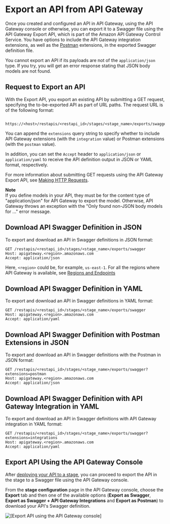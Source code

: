 # Export an API from API Gateway<a name="api-gateway-export-api"></a>

 Once you created and configured an API in API Gateway, using the API Gateway console or otherwise, you can export it to a Swagger file using the API Gateway Export API, which is part of the Amazon API Gateway Control Service\. You have options to include the API Gateway integration extensions, as well as the [Postman](http://www.getpostman.com) extensions, in the exported Swagger definition file\. 

 You cannot export an API if its payloads are not of the `application/json` type\. If you try, you will get an error response stating that JSON body models are not found\. 

## Request to Export an API<a name="api-gateway-export-api-request"></a>

 With the Export API, you export an existing API by submitting a GET request, specifying the to\-be\-exported API as part of URL paths\. The request URL is of the following format: 

```
 https://<host>/restapis/<restapi_id>/stages/<stage_name>/exports/swagger
```

 You can append the `extensions` query string to specify whether to include API Gateway extensions \(with the `integration` value\) or Postman extensions \(with the `postman` value\)\. 

 In addition, you can set the `Accept` header to `application/json` or `application/yaml` to receive the API definition output in JSON or YAML format, respectively\. 

 For more information about submitting GET requests using the API Gateway Export API, see [Making HTTP Requests](http://docs.aws.amazon.com/apigateway/api-reference/making-http-requests)\. 

**Note**  
 If you define models in your API, they must be for the content type of "application/json" for API Gateway to export the model\. Otherwise, API Gateway throws an exception with the "Only found non\-JSON body models for \.\.\." error message\. 

## Download API Swagger Definition in JSON<a name="api-gateway-export-api-download-swagger-json"></a>

To export and download an API in Swagger definitions in JSON format:

```
GET /restapis/<restapi_id>/stages/<stage_name>/exports/swagger
Host: apigateway.<region>.amazonaws.com
Accept: application/json
```

 Here, `<region>` could be, for example, `us-east-1`\. For all the regions where API Gateway is available, see [Regions and Endpoints](http://docs.aws.amazon.com/general/latest/gr/rande.html#apigateway_region) 

## Download API Swagger Definition in YAML<a name="api-gateway-export-api-download-swagger-yaml"></a>

To export and download an API in Swagger definitions in YAML format:

```
GET /restapis/<restapi_id>/stages/<stage_name>/exports/swagger
Host: apigateway.<region>.amazonaws.com
Accept: application/yaml
```

## Download API Swagger Definition with Postman Extensions in JSON<a name="api-gateway-export-api-download-swagger-json-with-postman"></a>

To export and download an API in Swagger definitions with the Postman in JSON format:

```
GET /restapis/<restapi_id>/stages/<stage_name>/exports/swagger?extensions=postman
Host: apigateway.<region>.amazonaws.com
Accept: application/json
```

## Download API Swagger Definition with API Gateway Integration in YAML<a name="api-gateway-export-api-download-swagger-yaml-with-apig"></a>

To export and download an API in Swagger definitions with API Gateway integration in YAML format:

```
GET /restapis/<restapi_id>/stages/<stage_name>/exports/swagger?extensions=integrations
Host: apigateway.<region>.amazonaws.com
Accept: application/yaml
```

## Export API Using the API Gateway Console<a name="api-gateway-export-api-from-console"></a>

After [deploying your API to a stage](how-to-deploy-api-with-console.md), you can proceed to export the API in the stage to a Swagger file using the API Gateway console\.

 From the **stage configuration** page in the API Gateway console, choose the **Export** tab and then one of the available options \(**Export as Swagger**, **Export as Swagger \+ API Gateway Integrations** and **Export as Postman**\) to download your API's Swagger definition\. 

![\[Export API using the API Gateway console\]](http://docs.aws.amazon.com/apigateway/latest/developerguide/images/export-console.png)